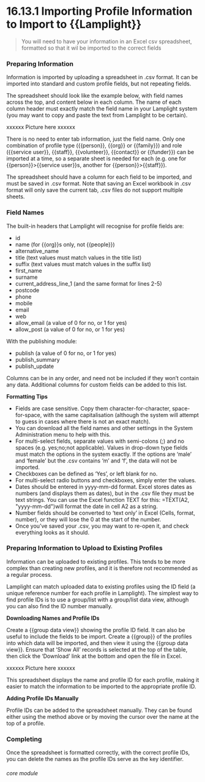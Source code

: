 # 16.13.1 Importing Profile Information to Import to {{Lamplight}}

> You will need to have your information in an Excel csv spreadsheet, formatted so that it wil be imported to the correct fields

### Preparing Information

Information is imported by uploading a spreadsheet in .csv format. It can be imported into standard and custom profile fields, but not repeating fields. 

The spreadsheet should look like the example below, with field names across the top, and content below in each column. The name of each column header must exactly match the field name in your Lamplight system (you may want to copy and paste the text from Lamplight to be certain).

xxxxxx Picture here xxxxxx

There is no need to enter tab information, just the field name. Only one combination of profile type ({{person}}, {{org}} or {{family}}) and role ({{service user}}, {{staff}}, {{volunteer}}, {{contact}} or {{funder}}) can be imported at a time, so a separate sheet is needed for each (e.g. one for {{person}}>{{service user}}s, another for {{person}}>{{staff}}).

The spreadsheet should have a column for each field to be imported, and must be saved in .csv format. Note that saving an Excel workbook in .csv format will only save the current tab, .csv files do not support multiple sheets.


### Field Names

The built-in headers that Lamplight will recognise for profile fields are:
- id
- name (for {{org}}s only, not {{people}})
- alternative_name
- title (text values must match values in the title list)
- suffix (text values must match values in the suffix list)
- first_name
- surname
- current_address_line_1 (and the same format for lines 2-5)
- postcode
- phone
- mobile
- email
- web
- allow_email (a value of 0 for no, or 1 for yes)
- allow_post (a value of 0 for no, or 1 for yes)

With the publishing module:

- publish (a value of 0 for no, or 1 for yes)
- publish_summary
- publish_update


Columns can be in any order, and need not be included if they won’t contain any data. Additional columns for custom fields can be added to this list.

**Formatting Tips**

- Fields are case sensitive. Copy them character-for-character, space-for-space, with the same capitalisation (although the system will attempt to guess in cases where there is not an exact match).
- You can download all the field names and other settings in the System Administration menu to help with this.
- For multi-select fields, separate values with semi-colons (;) and no spaces (e.g. yes;no;not applicable). Values in drop-down type fields must match the options in the system exactly. If the options are ‘male’ and ‘female’ but the .csv contains ‘m’ and ‘f’, the data will not be imported.
- Checkboxes can be defined as ‘Yes’, or left blank for no.
- For multi-select radio buttons and checkboxes, simply enter the values.
- Dates should be entered in yyyy-mm-dd format. Excel stores dates as numbers (and displays them as dates), but in the .csv file they must be text strings. You can use the Excel function TEXT for this: =TEXT(A2, "yyyy-mm-dd")will format the date in cell A2 as a string.
- Number fields should be converted to ‘text only’ in Excel (Cells, format, number), or they will lose the 0 at the start of the number.
- Once you’ve saved your .csv, you may want to re-open it, and check everything looks as it should. 


### Preparing Information to Upload to Existing Profiles

Information can be uploaded to existing profiles. This tends to be more complex than creating new profiles, and it is therefore not recommended as a regular process.

Lamplight can match uploaded data to existing profiles using the ID field (a unique reference number for each profile in Lamplight). The simplest way to find profile IDs is to use a group/list with a group/list data view, although you can also find the ID number manually.

**Downloading Names and Profile IDs**

Create a {{group data view}} showing the profile ID field. It can also be useful to include the fields to be import. Create a {{group}} of the profiles into which data will be imported, and then view it using the {{group data view}}. Ensure that ‘Show All’ records is selected at the top of the table, then click the ‘Download’ link at the bottom and open the file in Excel.

xxxxxx Picture here xxxxxx
 
This spreadsheet displays the name and profile ID for each profile, making it easier to match the information to be imported to the appropriate profile ID.

**Adding Profile IDs Manually**

Profile IDs can be added to the spreadsheet manually. They can be found either using the method above or by moving the cursor over the name at the top of a profile.


### Completing

Once the spreadsheet is formatted correctly, with the correct profile IDs, you can delete the names as the profile IDs serve as the key identifier. 


###### core module
